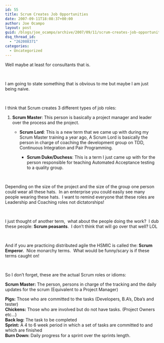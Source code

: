 ```yaml
---
id: 55
title: Scrum Creates Job Opportunities
date: 2007-09-11T18:08:37+00:00
author: Joe Ocampo
layout: post
guid: /blogs/joe_ocampo/archive/2007/09/11/scrum-creates-job-opportunities.aspx
dsq_thread_id:
  - "262088371"
categories:
  - Uncategorized
---
```

Well maybe at least for consultants that is.

&nbsp;

I am going to state something that is obvious to me but maybe I am just being naive.

&nbsp;

I think that Scrum creates 3 different types of job roles:

  1. **Scrum Master**: This person is basically a project manager and leader over the process and the project. 
      * **Scrum Lord**:&nbsp;This is a new term that we came up with during my Scrum Master training a year ago, A Scrum Lord is basically the person in charge of coaching the development group on TDD, Continuous Integration and Pair Programming. 
          * **Scrum Duke/Duchess**: This is a term I just came up with for the person responsible for teaching Automated Acceptance testing to a quality group.</ol> 
        &nbsp;
        
        Depending on the size of the project and the size of the group one person could wear all these hats.&nbsp; In an enterprise you could easily see many people wearing these hats.&nbsp; I want to remind everyone that these roles are Leadership and Coaching roles not dictatorships!
        
        &nbsp;
        
        I just thought of another term,&nbsp; what about the people doing the work?&nbsp; I dub these people: **Scrum peasants**.&nbsp; I don&#8217;t think that will go over that well? LOL
        
        &nbsp;
        
        And if you are practicing distributed agile the HSMIC is called the: **Scrum Emperor**.&nbsp; Nice monarchy terms.&nbsp; What would be funny/scary is if these terms caught on!
        
        &nbsp;
        
        So I don&#8217;t forget, these are the actual Scrum roles or idioms:
        
        **Scrum Master:** The person, persons in charge of the tracking and the daily updates for the scrum (Equivalent to a Project Manager) 
        
        **Pigs:** Those who are committed to the tasks (Developers, B.A&#8217;s, Dba&#8217;s and tester)  
        **Chickens:** Those who are involved but do not have tasks. (Project Owners etc&#8230;)  
        **Back log:** The task to be completed  
        **Sprint:** A 4 to 6 week period in which a set of tasks are committed to and which are finished  
        **Burn Down:** Daily progress for a sprint over the sprints length.